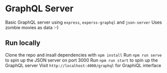 # GraphQL Server

Basic GraphQL server using `express`, `experss-graphql` and `json-server`
Uses zombie movies as data :-)

## Run locally

Clone the repo and insall dependencies with `npm install`
Run `npm run serve` to spin up the JSON server on port 3000
Run `npm run start` to spin up the GraphQL server
Visit `http://localhost:4000/graphql` for GraphiQL interface
